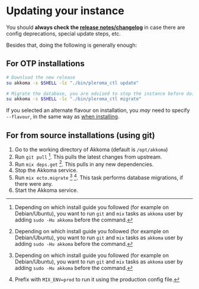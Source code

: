 # Updating your instance

You should **always check the [release notes/changelog](https://akkoma.dev/AkkomaGang/akkoma/src/branch/develop/CHANGELOG.md)** in case there are config deprecations, special update steps, etc.

Besides that, doing the following is generally enough:

## For OTP installations

```sh
# Download the new release
su akkoma -s $SHELL -lc "./bin/pleroma_ctl update" 

# Migrate the database, you are advised to stop the instance before doing that
su akkoma -s $SHELL -lc "./bin/pleroma_ctl migrate"
```

If you selected an alternate flavour on installation, 
you _may_ need to specify `--flavour`, in the same way as 
[when installing](../../installation/otp_en#detecting-flavour).

## For from source installations (using git)

1. Go to the working directory of Akkoma (default is `/opt/akkoma`)
2. Run `git pull` [^1]. This pulls the latest changes from upstream.
3. Run `mix deps.get` [^1]. This pulls in any new dependencies.
4. Stop the Akkoma service.
5. Run `mix ecto.migrate` [^1] [^2]. This task performs database migrations, if there were any.
6. Start the Akkoma service.

[^1]: Depending on which install guide you followed (for example on Debian/Ubuntu), you want to run `git` and `mix` tasks as `akkoma` user by adding `sudo -Hu akkoma` before the command.
[^2]: Prefix with `MIX_ENV=prod` to run it using the production config file.
